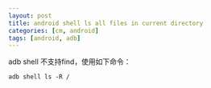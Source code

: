```yaml
---
layout: post
title: android shell ls all files in current directory
categories: [cm, android]
tags: [android, adb]
---
```


adb shell 不支持find，使用如下命令：

~~~
adb shell ls -R /
~~~






